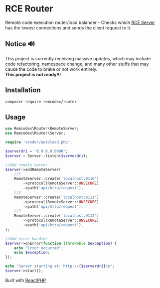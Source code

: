 # RCE Router

Remote code execution router/load balancer - Checks which [RCE Server](https://github.com/remcodex/server) has the
lowest connections and sends the client request to it.

## Notice 🔊

This project is currently receiving massive updates, which may include code refactoring, namespace change, and many
other stuffs that may cause the code to brake or not work entirely.<br/>
**This project is not ready!!!**

## Installation

```bash
composer require remcodex/router
```

## Usage

```php
use Remcodex\Router\RemoteServer;
use Remcodex\Router\Server;

require 'vendor/autoload.php';

$serverUri = '0.0.0.0:9000';
$server = Server::listen($serverUri);

//Add remote server
$server->addRemoteServer(
    //1
    RemoteServer::create('localhost:9110')
        ->protocol(RemoteServer::UNSECURE)
        ->path('api/http/request'),
    //2
    RemoteServer::create('localhost:9111')
        ->protocol(RemoteServer::UNSECURE)
        ->path('api/http/request'),
    //3
    RemoteServer::create('localhost:9112')
        ->protocol(RemoteServer::UNSECURE)
        ->path('api/http/request'),
);

//Add error handler
$server->onError(function (Throwable $exception) {
    echo "Error occurred";
    echo $exception;
});

echo "Server starting at: http://{$serverUri}\n";
$server->start();
```

Built with [ReactPHP](https://reactphp.org)